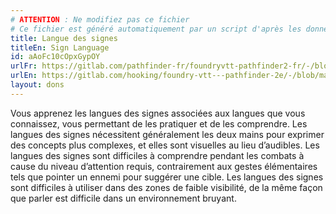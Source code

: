 ```yaml
---
# ATTENTION : Ne modifiez pas ce fichier
# Ce fichier est généré automatiquement par un script d'après les données du module Foundry VTT officiel et de sa traduction
title: Langue des signes
titleEn: Sign Language
id: aAoFc10cOpxGypOY
urlFr: https://gitlab.com/pathfinder-fr/foundryvtt-pathfinder2-fr/-/blob/master/data/feats/aAoFc10cOpxGypOY.htm
urlEn: https://gitlab.com/hooking/foundry-vtt---pathfinder-2e/-/blob/master/packs/data/feats.db/sign-language.json
layout: dons
---
```

Vous apprenez les langues des signes associées aux langues que vous connaissez, vous permettant de les pratiquer et de les comprendre. Les langues des signes nécessitent généralement les deux mains pour exprimer des concepts plus complexes, et elles sont visuelles au lieu d’audibles. Les langues des signes sont difficiles à comprendre pendant les combats à cause du niveau d’attention requis, contrairement aux gestes élémentaires tels que pointer un ennemi pour suggérer une cible. Les langues des signes sont difficiles à utiliser dans des zones de faible visibilité, de la même façon que parler est difficile dans un environnement bruyant.
